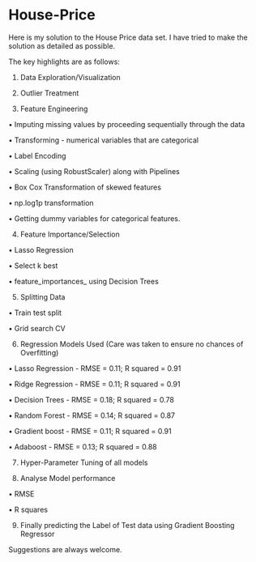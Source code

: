 # House-Price

Here is my solution to the House Price data set.
I have tried to make the solution as detailed as possible.

The key highlights are as follows:

1.	Data Exploration/Visualization

2.	Outlier Treatment

3.	Feature Engineering

  •	Imputing missing values by proceeding sequentially through the data

  •	Transforming - numerical variables that are categorical

  •	Label Encoding

  •	Scaling (using RobustScaler) along with Pipelines

  •	Box Cox Transformation of skewed features 

  •	np.log1p transformation

  •	Getting dummy variables for categorical features.


4.	Feature Importance/Selection

  •	Lasso Regression

  •	Select k best

  •	feature_importances_ using Decision Trees


5.	Splitting Data
  
  •	Train test split 

  •	Grid search CV


6.	Regression Models Used (Care was taken to ensure no chances of Overfitting)

  •	Lasso Regression - RMSE =  0.11; R squared =  0.91

  •	Ridge Regression - RMSE =  0.11; R squared =  0.91

  •	Decision Trees - RMSE =  0.18; R squared =  0.78

  •	Random Forest - RMSE =  0.14; R squared =  0.87

  •	Gradient boost - RMSE =  0.11; R squared =  0.91

  •	Adaboost - RMSE =  0.13; R squared =  0.88


7.	Hyper-Parameter Tuning of all models


8.	Analyse Model performance

  •	RMSE

  •	R squares


9.	Finally predicting the Label of Test data using Gradient Boosting Regressor

Suggestions are always welcome. 
